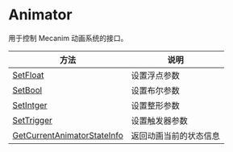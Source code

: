 # Animator

用于控制 Mecanim 动画系统的接口。

| 方法                                                         | 说明                   |
| ------------------------------------------------------------ | ---------------------- |
| [SetFloat](./SetFloat.md)                                    | 设置浮点参数           |
| [SetBool](./SetBool.md)                                      | 设置布尔参数           |
| [SetIntger](./SetInteger.md)                                 | 设置整形参数           |
| [SetTrigger](./SetTrigger.md)                                | 设置触发器参数         |
| [GetCurrentAnimatorStateInfo](./GetCurrentAnimatorStateInfo.md) | 返回动画当前的状态信息 |

